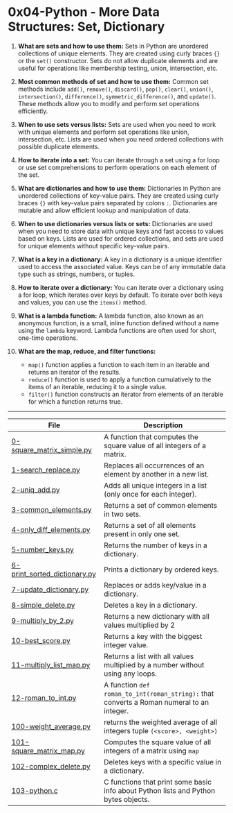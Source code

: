 # 0x04-Python - More Data Structures: Set, Dictionary

1. **What are sets and how to use them:**
   Sets in Python are unordered collections of unique elements. They are created using curly braces `{}` or the `set()` constructor. Sets do not allow duplicate elements and are useful for operations like membership testing, union, intersection, etc.

2. **Most common methods of set and how to use them:**
   Common set methods include `add()`, `remove()`, `discard()`, `pop()`, `clear()`, `union()`, `intersection()`, `difference()`, `symmetric_difference()`, and `update()`. These methods allow you to modify and perform set operations efficiently.

3. **When to use sets versus lists:**
   Sets are used when you need to work with unique elements and perform set operations like union, intersection, etc. Lists are used when you need ordered collections with possible duplicate elements.

4. **How to iterate into a set:**
   You can iterate through a set using a for loop or use set comprehensions to perform operations on each element of the set.

5. **What are dictionaries and how to use them:**
   Dictionaries in Python are unordered collections of key-value pairs. They are created using curly braces `{}` with key-value pairs separated by colons `:`. Dictionaries are mutable and allow efficient lookup and manipulation of data.

6. **When to use dictionaries versus lists or sets:**
   Dictionaries are used when you need to store data with unique keys and fast access to values based on keys. Lists are used for ordered collections, and sets are used for unique elements without specific key-value pairs.

7. **What is a key in a dictionary:**
   A key in a dictionary is a unique identifier used to access the associated value. Keys can be of any immutable data type such as strings, numbers, or tuples.

8. **How to iterate over a dictionary:**
   You can iterate over a dictionary using a for loop, which iterates over keys by default. To iterate over both keys and values, you can use the `items()` method.

9. **What is a lambda function:**
   A lambda function, also known as an anonymous function, is a small, inline function defined without a name using the `lambda` keyword. Lambda functions are often used for short, one-time operations.

10. **What are the map, reduce, and filter functions:**
    - `map()` function applies a function to each item in an iterable and returns an iterator of the results.
    - `reduce()` function is used to apply a function cumulatively to the items of an iterable, reducing it to a single value.
    - `filter()` function constructs an iterator from elements of an iterable for which a function returns true.

---

| File      | Description |
| ----------- | ----------- |
| [0-square_matrix_simple.py](./0-square_matrix_simple.py) | A function that computes the square value of all integers of a matrix. |
| [1-search_replace.py](./1-search_replace.py) | Replaces all occurrences of an element by another in a new list. |
| [2-uniq_add.py](./2-uniq_add.py) |  Adds all unique integers in a list (only once for each integer). |
| [3-common_elements.py](./3-common_elements.py) | Returns a set of common elements in two sets. |
| [4-only_diff_elements.py](./4-only_diff_elements.py) | Returns a set of all elements present in only one set. |
| [5-number_keys.py](./5-number_keys.py) | Returns the number of keys in a dictionary. |
| [6-print_sorted_dictionary.py](./6-print_sorted_dictionary.py) | Prints a dictionary by ordered keys. |
| [7-update_dictionary.py](./7-update_dictionary.py) |  Replaces or adds key/value in a dictionary. |
| [8-simple_delete.py](./8-simple_delete.py) |  Deletes a key in a dictionary. |
| [9-multiply_by_2.py](./9-multiply_by_2.py) | Returns a new dictionary with all values multiplied by 2 |
| [10-best_score.py](./10-best_score.py) | Returns a key with the biggest integer value. |
| [11-multiply_list_map.py](./11-multiply_list_map.py) | Returns a list with all values multiplied by a number without using any loops. |
| [12-roman_to_int.py](./12-roman_to_int.py) | A function ``def roman_to_int(roman_string):`` that converts a Roman numeral to an integer. |
| [100-weight_average.py](./100-weight_average.py) | returns the weighted average of all integers tuple ``(<score>, <weight>)`` |
| [101-square_matrix_map.py](./101-square_matrix_map.py) |  Computes the square value of all integers of a matrix using ``map`` |
| [102-complex_delete.py](./102-complex_delete.py) | Deletes keys with a specific value in a dictionary. |
| [103-python.c](./103-python.c) |  C functions that print some basic info about Python lists and Python bytes objects. |
